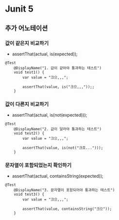 # Junit 5
## 추가 어노테이션

### 값이 같은지 비교하기
- assertThat(actual, is(expected));
```
@Test
    @DisplayName("1. 값이 같아야 통과하는 테스트")
    void test1() {
        var value = "크으,,,";

        assertThat(value, is("크으,,,"));;
    }
```

### 값이 다른지 비교하기
- assertThat(actual, is(not(expected)));
```
@Test
    @DisplayName("2. 값이 달라야 통과하는 테스트")
    void test2() {
        var value = "크으,,,";

        assertThat(value, is(not("크흐...")));
    }
```

### 문자열이 포함되었는지 확인하기
- assertThat(actual, containsString(expected));
```
@Test
    @DisplayName("3. 문자열이 포함되어야 통과하는 테스트")
    void test3() {
        var value = "크으,,,";

        assertThat(value, containsString("크으"));
    }
```
